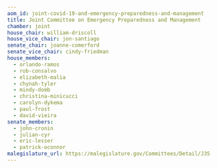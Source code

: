 ```yaml
---
aom_id: joint-covid-19-and-emergency-preparedness-and-management
title: Joint Committee on Emergency Preparedness and Management
chamber: joint
house_chair: william-driscoll
house_vice_chair: jon-santiago
senate_chair: joanne-comerford
senate_vice_chair: cindy-friedman
house_members:
  - orlando-ramos
  - rob-consalvo
  - elizabeth-malia
  - chynah-tyler
  - mindy-domb
  - christina-minicucci
  - carolyn-dykema
  - paul-frost
  - david-vieira
senate_members:
  - john-cronin
  - julian-cyr
  - eric-lesser
  - patrick-oconnor
malegislature_url: https://malegislature.gov/Committees/Detail/J35
---
```

